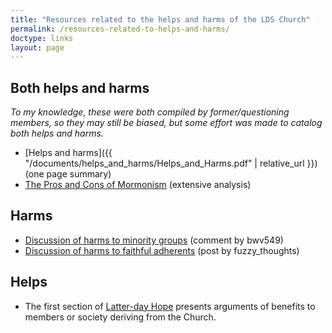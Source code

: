 ```yaml
---
title: "Resources related to the helps and harms of the LDS Church"
permalink: /resources-related-to-helps-and-harms/
doctype: links
layout: page
---
```


## Both helps and harms

*To my knowledge, these were both compiled by former/questioning members, so
they may still be biased, but some effort was made to catalog both helps and
harms.*

* [Helps and harms]({{ "/documents/helps_and_harms/Helps_and_Harms.pdf" | relative_url }}) (one page summary)
* [The Pros and Cons of Mormonism](https://web.archive.org/web/20190428215610/http://prosandconsofmormonism.com/) (extensive analysis)

## Harms

* [Discussion of harms to minority groups](https://www.reddit.com/r/exmormon/comments/96iei9/im_mormon_and_was_just_curious_as_to_why_people/e41b5g8/) (comment by bwv549)
* [Discussion of harms to faithful adherents](https://www.reddit.com/r/exmormon/comments/96st4p/a_semicomprehensive_list_of_harms_and_negative/) (post by fuzzy_thoughts)

## Helps

* The first section of [Latter-day Hope](http://latterdayhope.com/wp-content/uploads/2019/04/latter-day-hope.pdf) presents arguments of benefits to members or society deriving from the Church.
